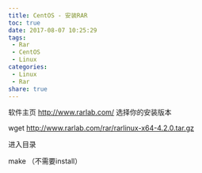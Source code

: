 ```yaml
---
title: CentOS - 安装RAR
toc: true
date: 2017-08-07 10:25:29
tags:
 - Rar
 - CentOS
 - Linux
categories:
 - Linux
 - Rar
share: true
---
```

软件主页  http://www.rarlab.com/     选择你的安装版本<!-- more -->

wget http://www.rarlab.com/rar/rarlinux-x64-4.2.0.tar.gz

进入目录

make （不需要install）
